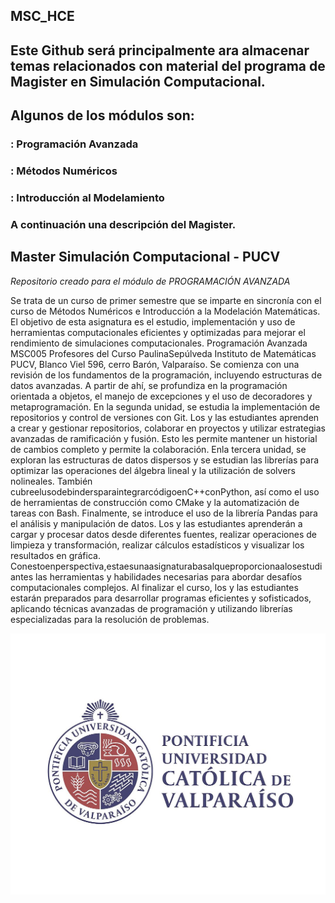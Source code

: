## MSC_HCE
## Este Github será principalmente ara almacenar temas relacionados con material del programa de Magister en Simulación Computacional.
## Algunos de los módulos son:
### : Programación Avanzada
### : Métodos Numéricos
### : Introducción al Modelamiento
### A continuación una descripción del Magister.

## Master Simulación Computacional - PUCV
_Repositorio creado para el módulo de PROGRAMACIÓN AVANZADA_

Se trata de un curso de primer semestre que se imparte en sincronía con el curso de Métodos Numéricos e Introducción a la Modelación Matemáticas. El objetivo de esta asignatura es el estudio, implementación y uso de herramientas computacionales eficientes y optimizadas para mejorar el rendimiento de simulaciones computacionales. Programación Avanzada MSC005 Profesores del Curso PaulinaSepúlveda Instituto de Matemáticas PUCV, Blanco Viel 596, cerro Barón, Valparaíso. Se comienza con una revisión de los fundamentos de la programación, incluyendo estructuras de datos avanzadas. A partir de ahí, se profundiza en la programación orientada a objetos, el manejo de excepciones y el uso de decoradores y metaprogramación. En la segunda unidad, se estudia la implementación de repositorios y control de versiones con Git. Los y las estudiantes aprenden a crear y gestionar repositorios, colaborar en proyectos y utilizar estrategias avanzadas de ramificación y fusión. Esto les permite mantener un historial de cambios completo y permite la colaboración. Enla tercera unidad, se exploran las estructuras de datos dispersos y se estudian las librerías para optimizar las operaciones del álgebra lineal y la utilización de solvers nolineales. También cubreelusodebindersparaintegrarcódigoenC++conPython, así como el uso de herramientas de construcción como CMake y la automatización de tareas con Bash. Finalmente, se introduce el uso de la librería Pandas para el análisis y manipulación de datos. Los y las estudiantes aprenderán a cargar y procesar datos desde diferentes fuentes, realizar operaciones de limpieza y transformación, realizar cálculos estadísticos y visualizar los resultados en gráfica. Conestoenperspectiva,estaesunaasignaturabasalqueproporcionaalosestudiantes las herramientas y habilidades necesarias para abordar desafíos computacionales complejos. Al finalizar el curso, los y las estudiantes estarán preparados para desarrollar programas eficientes y sofisticados, aplicando técnicas avanzadas de programación y utilizando librerías especializadas para la resolución de problemas.


![](https://github.com/HectorCastro2025/MSC_HCE/blob/main/Logo_PUCV.jpg)
